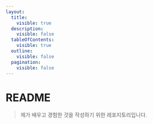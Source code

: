 ```yaml
---
layout:
  title:
    visible: true
  description:
    visible: false
  tableOfContents:
    visible: true
  outline:
    visible: false
  pagination:
    visible: false
---
```


# README

> 제가 배우고 경험한 것을 작성하기 위한 레포지토리입니다.



